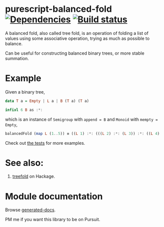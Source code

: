 # purescript-balanced-fold [![Dependencies](https://img.shields.io/librariesio/github/8084/purescript-balanced-fold.svg)](https://libraries.io/github/8084/purescript-balanced-fold) [![Build status](https://travis-ci.org/8084/purescript-balanced-fold.svg?branch=master)](https://travis-ci.org/8084/purescript-balanced-fold)


A balanced fold, also called tree fold, is an operation of folding a list of values using some associative operation, trying as much as possible to balance.

Can be useful for constructing balanced binary trees, or more stable summation.

# Example

Given a binary tree,

```purescript
data T a = Empty | L a | B (T a) (T a)

infixl 6 B as :*:
```

which is an instance of `Semigroup` with `append = B` and `Monoid` with `mempty = Empty`,

```purescript
balancedFold (map L (1..5)) ≡ ((L 1) :*: (((L 2) :*: (L 3)) :*: ((L 4) :*: (L 5))))
```

Check out [the tests](test/TestMain.purs) for more examples.

# See also:

1. [treefold](http://hackage.haskell.org/package/treefold) on Hackage.

# Module documentation

Browse [generated-docs](generated-docs/Data/BalancedFold.md).

PM me if you want this library to be on Pursuit.
